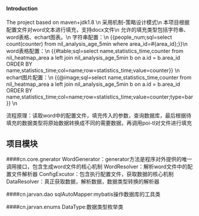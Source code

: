 #### Introduction
The project based on maven+jdk1.8 \n
采用机制-策略设计模式\n
本项目根据配置文件对word文本进行填充，支持docx文件\n
允许的填充类型包括字符串、word表格、echart图表。\n
字符串配置：\n
{{people_num;sql=select count(counter) from nil_analysis_age_5min where area_id=#{area_id};}}\n
word表格配置：\n
{{#table;sql=select name,statistics_time,counter from nil_heatmap_area a left join nil_analysis_age_5min b on a.id = b.area_id ORDER BY name,statistics_time;col=name;row=statistics_time;value=counter}} \n
echart图片配置：\n
{{@image;sql=select name,statistics_time,counter from nil_heatmap_area a left join nil_analysis_age_5min b on a.id = b.area_id ORDER BY name,statistics_time;col=name;row=statistics_time;value=counter;type=bar}} \n

流程原理：读取word中的配置文件，填充传入的参数，查询数据库，最后根据待填充的数据类型将原始数据转换成不同的需要数据，再调用poi-tl对文件进行填充
## 项目模块

####cn.core.gnerator
WordGenerator：generator方法是程序对外提供的唯一调用接口，包含生成word文件的核心机制
WordResolver：解析word文件中的配置文件解析器
ConfigExcutor：包含执行配置文件，获取数据的核心机制
DataResolver：真正获取数据，解析数据，数据类型转换的解析器

####cn.jarvan.dao
sqlAutoMapper:mybatis操作数据库的工具类

####cn.jarvan.enums
DataType:数据类型枚举类

